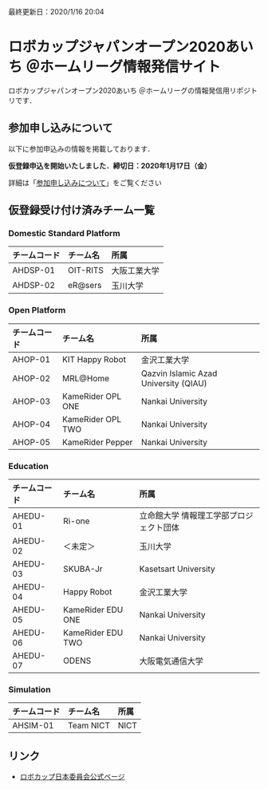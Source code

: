 最終更新日：2020/1/16 20:04

# ロボカップジャパンオープン2020あいち ＠ホームリーグ情報発信サイト
ロボカップジャパンオープン2020あいち ＠ホームリーグの情報発信用リポジトリです．

## 参加申し込みについて
以下に参加申込みの情報を掲載しております．

**仮登録申込を開始いたしました．締切日：2020年1月17日（金）**

詳細は「[参加申し込みについて](Registration.md)」をご覧ください

## 仮登録受け付け済みチーム一覧

### Domestic Standard Platform
| チームコード | チーム名 | 所属 |
|:-|:-|:-|
| AHDSP-01 | OIT-RITS | 大阪工業大学 |
| AHDSP-02 | eR@sers | 玉川大学 |

### Open Platform
| チームコード | チーム名 | 所属 |
|:-|:-|:-|
| AHOP-01 | KIT Happy Robot | 金沢工業大学 |
| AHOP-02 | MRL@Home | Qazvin Islamic Azad University (QIAU) |
| AHOP-03 | KameRider OPL ONE | Nankai University |
| AHOP-04 | KameRider OPL TWO | Nankai University |
| AHOP-05 | KameRider Pepper | Nankai University |

### Education
| チームコード | チーム名 | 所属 |
|:-|:-|:-|
| AHEDU-01 | Ri-one | 立命館大学 情報理工学部プロジェクト団体 |
| AHEDU-02 | ＜未定＞ | 玉川大学 |
| AHEDU-03 | SKUBA-Jr | Kasetsart University |
| AHEDU-04 | Happy Robot | 金沢工業大学 |
| AHEDU-05 | KameRider EDU ONE | Nankai University |
| AHEDU-06 | KameRider EDU TWO | Nankai University |
| AHEDU-07 | ODENS | 大阪電気通信大学 |

### Simulation
| チームコード | チーム名 | 所属 |
|:-|:-|:-|
| AHSIM-01 | Team NICT | NICT |


## リンク
- [ロボカップ日本委員会公式ページ](http://www.robocup.or.jp/japanopen2020/)

